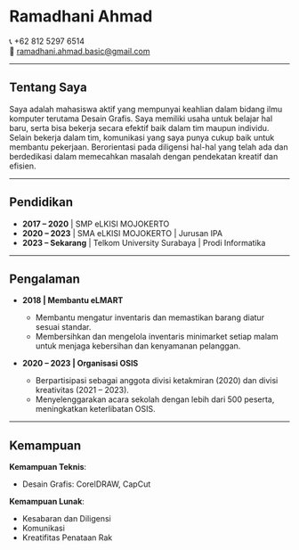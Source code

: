 # Ramadhani Ahmad
📞 +62 812 5297 6514  
📧 ramadhani.ahmad.basic@gmail.com  

---

## Tentang Saya
Saya adalah mahasiswa aktif yang mempunyai keahlian dalam bidang ilmu komputer terutama Desain Grafis. Saya memiliki usaha untuk belajar hal baru, serta bisa bekerja secara efektif baik dalam tim maupun individu. Selain bekerja dalam tim, komunikasi yang saya punya cukup baik untuk membantu pekerjaan. Berorientasi pada diligensi hal-hal yang telah ada dan berdedikasi dalam memecahkan masalah dengan pendekatan kreatif dan efisien.

---

## Pendidikan
- **2017 – 2020** | SMP eLKISI MOJOKERTO  
- **2020 – 2023** | SMA eLKISI MOJOKERTO | Jurusan IPA  
- **2023 – Sekarang** | Telkom University Surabaya | Prodi Informatika  

---

## Pengalaman
- **2018 | Membantu eLMART**  
  - Membantu mengatur inventaris dan memastikan barang diatur sesuai standar.  
  - Membersihkan dan mengelola inventaris minimarket setiap malam untuk menjaga kebersihan dan kenyamanan pelanggan.  

- **2020 – 2023 | Organisasi OSIS**  
  - Berpartisipasi sebagai anggota divisi ketakmiran (2020) dan divisi kreativitas (2021 – 2023).  
  - Menyelenggarakan acara sekolah dengan lebih dari 500 peserta, meningkatkan keterlibatan OSIS.  

---

## Kemampuan
**Kemampuan Teknis**:  
- Desain Grafis: CorelDRAW, CapCut  

**Kemampuan Lunak**:  
- Kesabaran dan Diligensi  
- Komunikasi  
- Kreatifitas Penataan Rak  

